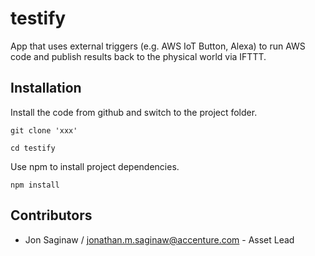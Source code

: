 # testify
App that uses external triggers (e.g. AWS IoT Button, Alexa) to run AWS code and publish results back to the physical world via IFTTT.

## Installation

Install the code from github and switch to the project folder.

```
git clone 'xxx'

cd testify

```
Use npm to install project dependencies.

```
npm install

```



## Contributors

- Jon Saginaw / jonathan.m.saginaw@accenture.com - Asset Lead
